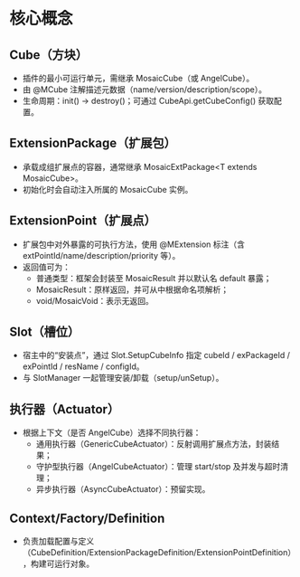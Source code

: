 # 核心概念

## Cube（方块）
- 插件的最小可运行单元，需继承 MosaicCube（或 AngelCube）。
- 由 @MCube 注解描述元数据（name/version/description/scope）。
- 生命周期：init() -> destroy()；可通过 CubeApi.getCubeConfig() 获取配置。

## ExtensionPackage（扩展包）
- 承载成组扩展点的容器，通常继承 MosaicExtPackage\<T extends MosaicCube\>。
- 初始化时会自动注入所属的 MosaicCube 实例。

## ExtensionPoint（扩展点）
- 扩展包中对外暴露的可执行方法，使用 @MExtension 标注（含 extPointId/name/description/priority 等）。
- 返回值可为：
  - 普通类型：框架会封装至 MosaicResult 并以默认名 default 暴露；
  - MosaicResult：原样返回，并可从中根据命名项解析；
  - void/MosaicVoid：表示无返回。

## Slot（槽位）
- 宿主中的“安装点”，通过 Slot.SetupCubeInfo 指定 cubeId / exPackageId / exPointId / resName / configId。
- 与 SlotManager 一起管理安装/卸载（setup/unSetup）。

## 执行器（Actuator）
- 根据上下文（是否 AngelCube）选择不同执行器：
  - 通用执行器（GenericCubeActuator）：反射调用扩展点方法，封装结果；
  - 守护型执行器（AngelCubeActuator）：管理 start/stop 及并发与超时清理；
  - 异步执行器（AsyncCubeActuator）：预留实现。

## Context/Factory/Definition
- 负责加载配置与定义（CubeDefinition/ExtensionPackageDefinition/ExtensionPointDefinition），构建可运行对象。